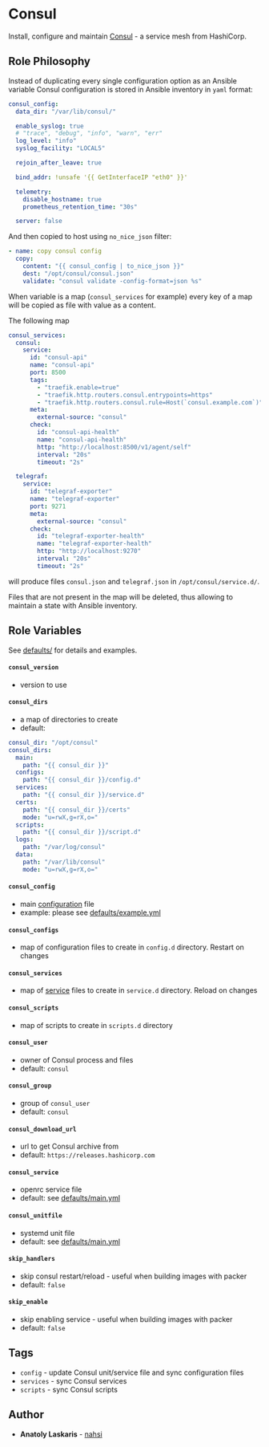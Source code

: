# Consul

Install, configure and maintain [Consul](https://www.consul.io) - a service mesh
from HashiCorp.

## Role Philosophy

Instead of duplicating every single configuration option as an Ansible variable Consul
configuration is stored in Ansible inventory in `yaml` format:

```yml
consul_config:
  data_dir: "/var/lib/consul/"

  enable_syslog: true
  # "trace", "debug", "info", "warn", "err"
  log_level: "info"
  syslog_facility: "LOCAL5"

  rejoin_after_leave: true

  bind_addr: !unsafe '{{ GetInterfaceIP "eth0" }}'

  telemetry:
    disable_hostname: true
    prometheus_retention_time: "30s"

  server: false
```

And then copied to host using `no_nice_json` filter:

```yml
- name: copy consul config
  copy:
    content: "{{ consul_config | to_nice_json }}"
    dest: "/opt/consul/consul.json"
    validate: "consul validate -config-format=json %s"
```

When variable is a map (`consul_services` for example) every key of a map will
be copied as file with value as a content.

The following map

```yml
consul_services:
  consul:
    service:
      id: "consul-api"
      name: "consul-api"
      port: 8500
      tags:
        - "traefik.enable=true"
        - "traefik.http.routers.consul.entrypoints=https"
        - "traefik.http.routers.consul.rule=Host(`consul.example.com`)"
      meta:
        external-source: "consul"
      check:
        id: "consul-api-health"
        name: "consul-api-health"
        http: "http://localhost:8500/v1/agent/self"
        interval: "20s"
        timeout: "2s"

  telegraf:
    service:
      id: "telegraf-exporter"
      name: "telegraf-exporter"
      port: 9271
      meta:
        external-source: "consul"
      check:
        id: "telegraf-exporter-health"
        name: "telegraf-exporter-health"
        http: "http://localhost:9270"
        interval: "20s"
        timeout: "2s"
```

will produce files `consul.json` and `telegraf.json` in
`/opt/consul/service.d/`.

Files that are not present in the map will be deleted, thus allowing to maintain
a state with Ansible inventory.

## Role Variables

See [defaults/](https://github.com/nahsi/ansible-consul/blob/master/defaults/)
for details and examples.

#### `consul_version`

- version to use

#### `consul_dirs`

- a map of directories to create
- default:

```yml
consul_dir: "/opt/consul"
consul_dirs:
  main:
    path: "{{ consul_dir }}"
  configs:
    path: "{{ consul_dir }}/config.d"
  services:
    path: "{{ consul_dir }}/service.d"
  certs:
    path: "{{ consul_dir }}/certs"
    mode: "u=rwX,g=rX,o="
  scripts:
    path: "{{ consul_dir }}/script.d"
  logs:
    path: "/var/log/consul"
  data:
    path: "/var/lib/consul"
    mode: "u=rwX,g=rX,o="
```

#### `consul_config`

- main [configuration](https://www.consul.io/docs/agent/options) file
- example: please see
  [defaults/example.yml](https://github.com/nahsi/ansible-consul/blob/master/defaults/example.yml)

#### `consul_configs`

- map of configuration files to create in `config.d` directory. Restart on
  changes

#### `consul_services`

- map of [service](https://www.consul.io/docs/discovery/services) files to
  create in `service.d` directory. Reload on changes

#### `consul_scripts`

- map of scripts to create in `scripts.d` directory

#### `consul_user`

- owner of Consul process and files
- default: `consul`

#### `consul_group`

- group of `consul_user`
- default: `consul`

#### `consul_download_url`

- url to get Consul archive from
- default: `https://releases.hashicorp.com`

#### `consul_service`

- openrc service file
- default: see
  [defaults/main.yml](https://github.com/nahsi/ansible-consul/blob/master/defaults/main.yml)

#### `consul_unitfile`

- systemd unit file
- default: see
  [defaults/main.yml](https://github.com/nahsi/ansible-consul/blob/master/defaults/main.yml)

#### `skip_handlers`

- skip consul restart/reload - useful when building images with packer
- default: `false`

#### `skip_enable`

- skip enabling service - useful when building images with packer
- default: `false`

## Tags

- `config` - update Consul unit/service file and sync configuration files
- `services` - sync Consul services
- `scripts` - sync Consul scripts

## Author

- **Anatoly Laskaris** - [nahsi](https://github.com/nahsi)
